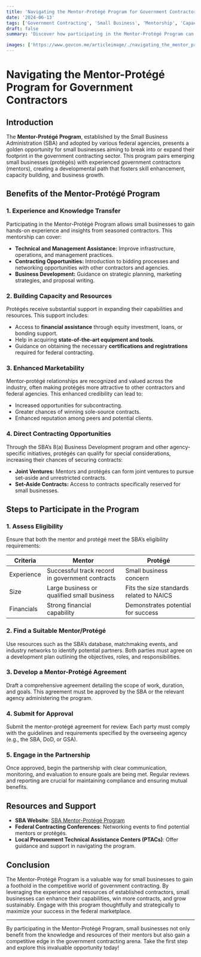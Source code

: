 ```yaml
---
title: 'Navigating the Mentor-Protégé Program for Government Contractors'
date: '2024-06-13'
tags: ['Government Contracting', 'Small Business', 'Mentorship', 'Capacity Building', 'Federal Contracts', 'Opportunities', 'Program', 'Experience']
draft: false
summary: 'Discover how participating in the Mentor-Protégé Program can provide new opportunities for small businesses to gain experience, build capacity, and expand their presence in the government contracting space.'

images: ['https://www.govcon.me/articleimage/./navigating_the_mentor_protégé_program_for_government_contractors.webp']
---
```


# Navigating the Mentor-Protégé Program for Government Contractors

## Introduction
The **Mentor-Protégé Program**, established by the Small Business Administration (SBA) and adopted by various federal agencies, presents a golden opportunity for small businesses aiming to break into or expand their footprint in the government contracting sector. This program pairs emerging small businesses (protégés) with experienced government contractors (mentors), creating a developmental path that fosters skill enhancement, capacity building, and business growth.

## Benefits of the Mentor-Protégé Program

### 1. **Experience and Knowledge Transfer**
Participating in the Mentor-Protégé Program allows small businesses to gain hands-on experience and insights from seasoned contractors. This mentorship can cover:

- **Technical and Management Assistance:** Improve infrastructure, operations, and management practices.
- **Contracting Opportunities:** Introduction to bidding processes and networking opportunities with other contractors and agencies.
- **Business Development:** Guidance on strategic planning, marketing strategies, and proposal writing.

### 2. **Building Capacity and Resources**
Protégés receive substantial support in expanding their capabilities and resources. This support includes:

- Access to **financial assistance** through equity investment, loans, or bonding support.
- Help in acquiring **state-of-the-art equipment and tools**.
- Guidance on obtaining the necessary **certifications and registrations** required for federal contracting.

### 3. **Enhanced Marketability**
Mentor-protégé relationships are recognized and valued across the industry, often making protégés more attractive to other contractors and federal agencies. This enhanced credibility can lead to:

- Increased opportunities for subcontracting.
- Greater chances of winning sole-source contracts.
- Enhanced reputation among peers and potential clients.

### 4. **Direct Contracting Opportunities**
Through the SBA’s 8(a) Business Development program and other agency-specific initiatives, protégés can qualify for special considerations, increasing their chances of securing contracts:

- **Joint Ventures:** Mentors and protégés can form joint ventures to pursue set-aside and unrestricted contracts.
- **Set-Aside Contracts:** Access to contracts specifically reserved for small businesses.

## Steps to Participate in the Program

### 1. **Assess Eligibility**
Ensure that both the mentor and protégé meet the SBA’s eligibility requirements:

| Criteria     | Mentor                                         | Protégé                                  |
|--------------|------------------------------------------------|------------------------------------------|
| Experience   | Successful track record in government contracts| Small business concern                   |
| Size         | Large business or qualified small business | Fits the size standards related to NAICS |
| Financials   | Strong financial capability                   | Demonstrates potential for success       |

### 2. **Find a Suitable Mentor/Protégé**
Use resources such as the SBA’s database, matchmaking events, and industry networks to identify potential partners. Both parties must agree on a development plan outlining the objectives, roles, and responsibilities.

### 3. **Develop a Mentor-Protégé Agreement**
Draft a comprehensive agreement detailing the scope of work, duration, and goals. This agreement must be approved by the SBA or the relevant agency administering the program.

### 4. **Submit for Approval**
Submit the mentor-protégé agreement for review. Each party must comply with the guidelines and requirements specified by the overseeing agency (e.g., the SBA, DoD, or GSA).

### 5. **Engage in the Partnership**
Once approved, begin the partnership with clear communication, monitoring, and evaluation to ensure goals are being met. Regular reviews and reporting are crucial for maintaining compliance and ensuring mutual benefits.

## Resources and Support

- **SBA Website**: [SBA Mentor-Protégé Program](https://www.sba.gov/partners/contracting-officials/mentor-protege)
- **Federal Contracting Conferences**: Networking events to find potential mentors or protégés.
- **Local Procurement Technical Assistance Centers (PTACs)**: Offer guidance and support in navigating the program.

## Conclusion
The Mentor-Protégé Program is a valuable way for small businesses to gain a foothold in the competitive world of government contracting. By leveraging the experience and resources of established contractors, small businesses can enhance their capabilities, win more contracts, and grow sustainably. Engage with this program thoughtfully and strategically to maximize your success in the federal marketplace.

---

By participating in the Mentor-Protégé Program, small businesses not only benefit from the knowledge and resources of their mentors but also gain a competitive edge in the government contracting arena. Take the first step and explore this invaluable opportunity today!